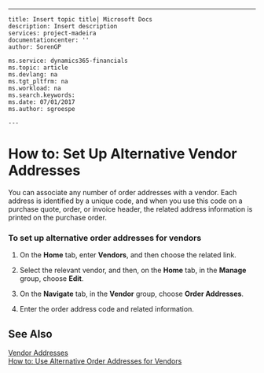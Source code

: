---
    title: Insert topic title| Microsoft Docs
    description: Insert description
    services: project-madeira
    documentationcenter: ''
    author: SorenGP

    ms.service: dynamics365-financials
    ms.topic: article
    ms.devlang: na
    ms.tgt_pltfrm: na
    ms.workload: na
    ms.search.keywords:
    ms.date: 07/01/2017
    ms.author: sgroespe

    ---
# How to: Set Up Alternative Vendor Addresses
You can associate any number of order addresses with a vendor. Each address is identified by a unique code, and when you use this code on a purchase quote, order, or invoice header, the related address information is printed on the purchase order.  
  
### To set up alternative order addresses for vendors  
  
1.  On the **Home** tab, enter **Vendors**, and then choose the related link.  
  
2.  Select the relevant vendor, and then, on the **Home** tab, in the **Manage** group, choose **Edit**.  
  
3.  On the **Navigate** tab, in the **Vendor** group, choose **Order Addresses**.  
  
4.  Enter the order address code and related information.  
  
## See Also  
 [Vendor Addresses](../FullExperience/vendor-addresses.md)   
 [How to: Use Alternative Order Addresses for Vendors](../FullExperience/how-to-use-alternative-order-addresses-for-vendors.md)